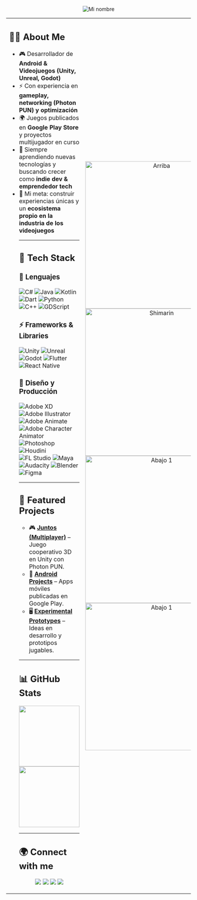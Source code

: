 <p align="center">
  <picture>
    <source srcset="https://i.imgur.com/Qchb2UP.png" media="(prefers-color-scheme: dark)" />
    <source srcset="https://i.imgur.com/5rlhspN.png" media="(prefers-color-scheme: light)" />
    <img src="https://i.imgur.com/Qchb2UP.png" alt="Mi nombre" />
  </picture>
</p>

<table>
  <tr>
    <td valign="top">
      <h2>🧑‍💻 About Me</h2>
      <ul>
        <li>🎮 Desarrollador de <strong>Android & Videojuegos (Unity, Unreal, Godot)</strong></li>
        <li>⚡ Con experiencia en <strong>gameplay, networking (Photon PUN) y optimización</strong></li>
        <li>🌍 Juegos publicados en <strong>Google Play Store</strong> y proyectos multijugador en curso</li>
        <li>🚀 Siempre aprendiendo nuevas tecnologías y buscando crecer como <strong>indie dev & emprendedor tech</strong></li>
        <li>🎯 Mi meta: construir experiencias únicas y un <strong>ecosistema propio en la industria de los videojuegos</strong></li>
      

---

## 🚀 Tech Stack
### 🎯 Lenguajes
![C#](https://img.shields.io/badge/c%23-%23239120.svg?style=for-the-badge&logo=c-sharp&logoColor=white)
![Java](https://img.shields.io/badge/java-%23ED8B00.svg?style=for-the-badge&logo=java&logoColor=white)
![Kotlin](https://img.shields.io/badge/Kotlin-7F52FF.svg?style=for-the-badge&logo=kotlin&logoColor=white)
![Dart](https://img.shields.io/badge/Dart-0175C2.svg?style=for-the-badge&logo=dart&logoColor=white)
![Python](https://img.shields.io/badge/Python-3776AB.svg?style=for-the-badge&logo=python&logoColor=white)
![C++](https://img.shields.io/badge/C%2B%2B-00599C.svg?style=for-the-badge&logo=c%2B%2B&logoColor=white)
![GDScript](https://img.shields.io/badge/GDScript-478CBF.svg?style=for-the-badge&logo=godot-engine&logoColor=white)

### ⚡ Frameworks & Libraries
![Unity](https://img.shields.io/badge/Unity-100000?style=for-the-badge&logo=unity&logoColor=white)
![Unreal](https://img.shields.io/badge/Unreal%20Engine-313131?style=for-the-badge&logo=unrealengine&logoColor=white)
![Godot](https://img.shields.io/badge/Godot-478CBF?style=for-the-badge&logo=godot-engine&logoColor=white)
![Flutter](https://img.shields.io/badge/Flutter-02569B.svg?style=for-the-badge&logo=flutter&logoColor=white)
![React Native](https://img.shields.io/badge/react_native-%2320232a.svg?style=for-the-badge&logo=react&logoColor=%2361DAFB)

### 🎨 Diseño y Producción
![Adobe XD](https://img.shields.io/badge/Adobe%20XD-FF61F6.svg?style=for-the-badge&logo=adobe%20xd&logoColor=white)
![Adobe Illustrator](https://img.shields.io/badge/Adobe%20Illustrator-FF9A00.svg?style=for-the-badge&logo=adobe%20illustrator&logoColor=white)
![Adobe Animate](https://img.shields.io/badge/Adobe%20Animate-FF0000.svg?style=for-the-badge&logo=adobe%20animate&logoColor=white)
![Adobe Character Animator](https://img.shields.io/badge/Adobe%20Character%20Animator-FF61F6.svg?style=for-the-badge&logo=adobe%20creative%20cloud&logoColor=white)
![Photoshop](https://img.shields.io/badge/Adobe%20Photoshop-31A8FF.svg?style=for-the-badge&logo=adobe%20photoshop&logoColor=white)
![Houdini](https://img.shields.io/badge/Houdini-FF4713.svg?style=for-the-badge&logo=houdini&logoColor=white)
![FL Studio](https://img.shields.io/badge/FL%20Studio-ffb000.svg?style=for-the-badge&logo=flstudio&logoColor=white)
![Maya](https://img.shields.io/badge/Autodesk%20Maya-37A5CC.svg?style=for-the-badge&logo=autodesk&logoColor=white)
![Audacity](https://img.shields.io/badge/Audacity-0000CC.svg?style=for-the-badge&logo=audacity&logoColor=white)
![Blender](https://img.shields.io/badge/Blender-F5792A.svg?style=for-the-badge&logo=blender&logoColor=white)
![Figma](https://img.shields.io/badge/Figma-F24E1E.svg?style=for-the-badge&logo=figma&logoColor=white)

---

## 📂 Featured Projects
- 🎮 [**Juntos (Multiplayer)**](#) – Juego cooperativo 3D en Unity con Photon PUN.
- 📱 [**Android Projects**](#) – Apps móviles publicadas en Google Play.
- 🖥️ [**Experimental Prototypes**](#) – Ideas en desarrollo y prototipos jugables.

---

## 📊 GitHub Stats
<p align="center">
  <img src="https://github-readme-stats.vercel.app/api?username=tu-usuario&show_icons=true&theme=radical" height="165"/>
  <img src="https://github-readme-stats.vercel.app/api/top-langs/?username=tu-usuario&layout=compact&theme=radical" height="165"/>
</p>

---

## 🌍 Connect with me
<p align="center">
  <a href="https://www.youtube.com/@Dev_AndresM"><img src="https://img.shields.io/badge/YouTube-FF0000?style=for-the-badge&logo=youtube&logoColor=white"/></a>
  <a href="https://www.tiktok.com/@dev_andresm"><img src="https://img.shields.io/badge/TikTok-000000?style=for-the-badge&logo=tiktok&logoColor=white"/></a>
  <a href="https://www.facebook.com/profile.php?id=61557724624800"><img src="https://img.shields.io/badge/Facebook-1877F2?style=for-the-badge&logo=facebook&logoColor=white"/></a>
  <a href="https://www.instagram.com/dev_andresm/"><img src="https://img.shields.io/badge/Instagram-E4405F?style=for-the-badge&logo=instagram&logoColor=white"/></a>
</p>

</ul>
    </td>
    <td width="400" align="right">
      <div align="center">
        <!-- Imagen arriba -->
        <img alt="Arriba" width="400" src="https://i.imgur.com/NguDuud_d.jpeg?maxwidth=520&shape=thumb&fidelity=high"/><br/>
<!-- Imagen en medio -->
        <img alt="Shimarin" width="400" src="https://i.imgur.com/x2XABMn.gif"/><br/>  
<!-- Imágenes abajo (puedes repetir cuantas quieras) -->
        <img alt="Abajo 1" width="400" src="https://i.imgur.com/AnaMhfx.gif"/><br/>
        <img alt="Abajo 1" width="400" src="https://i.imgur.com/oQERTTL_d.png?maxwidth=520&shape=thumb&fidelity=high"/><br/>
      </div>
    </td>
  </tr>
</table>
